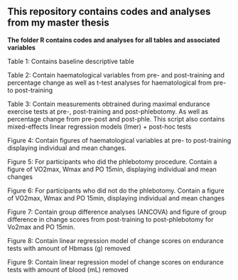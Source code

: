 ## This repository contains codes and analyses from my master thesis ##

**The folder R contains codes and analyses for all tables and associated variables**

Table 1: Contains baseline descriptive table

Table 2: Contain haematological variables from pre- and post-training and percentage change as well as t-test analyses for haematological from pre- to post-training

Table 3: Contain measurements obtrained during maximal endurance exercise tests at pre-, post-training and post-phlebotomy. As well as percentage change from pre-post and post-phle. This script also contains mixed-effects linear regression models (lmer) + post-hoc tests

Figure 4: Contain figures of haematological variables at pre- to post-training displaying individual and mean changes.

Figure 5: For participants who did the phlebotomy procedure. Contain a figure of VO2max, Wmax and PO 15min, displaying individual and mean changes

Figure 6: For participants who did not do the phlebotomy. Contain a figure of VO2max, Wmax and PO 15min, displaying individual and mean changes

Figure 7: Contain group difference analyses (ANCOVA) and figure of group difference in change scores from post-training to post-phlebotomy for Vo2max and PO 15min.

Figure 8: Contain linear regression model of change scores on endurance tests with amount of Hbmass (g) removed

Figure 9: Contain linear regression model of change scores on endurance tests with amount of blood (mL) removed
